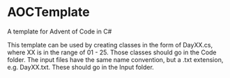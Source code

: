 # AOCTemplate
A template for Advent of Code in C#

This template can be used by creating classes in the form of DayXX.cs, where XX is in the range of 01 - 25.
Those classes should go in the Code folder.
The input files have the same name convention, but a .txt extension, e.g. DayXX.txt. 
These should go in the Input folder.
